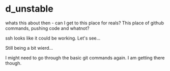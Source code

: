 # d_unstable

whats this about then - can I get to this place for reals?
This place of github commands, pushing code and whatnot?

ssh looks like it could be working.
Let's see...

Still being a bit wierd...

I might need to go through the basic git commands again.
I am getting there though.

